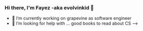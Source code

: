 ### Hi there, I'm Fayez -aka evolvinkid 👋
	
- 🔭 I’m currently working on grapevine as software engineer
- 🤔 I’m looking for help with ... good books to read about CS
-->

[website]: https://www.instagram.com/evolving_kid/
[evolvingkid]: https://github.com/evolvingkid
